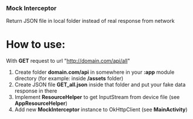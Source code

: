 ### Mock Interceptor

Return JSON file in local folder instead of real response from network 

# How to use:

With **GET** request to url "http://domain.com/api/all"

1. Create folder **domain.com/api** in somewhere in your **:app** module directory (for example: inside **/assets** folder)
2. Create JSON file **GET_all.json** inside that folder and put your fake data response in there
3. Implement **ResourceHelper** to get InputStream from device file (see **AppResourceHelper**)
4. Add new **MockInterceptor** instance to OkHttpClient (see **MainActivity**)